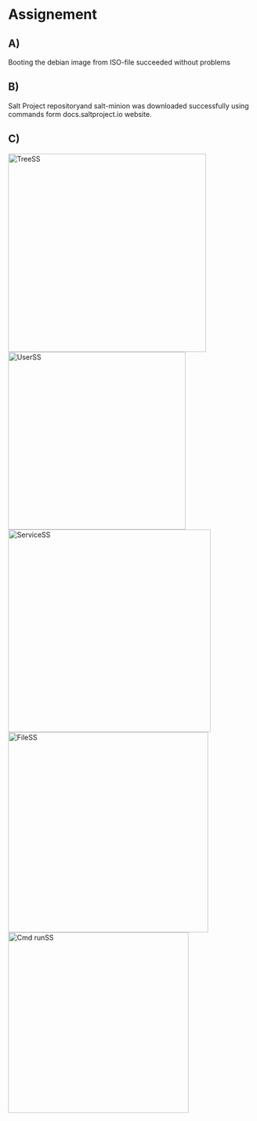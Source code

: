 # Assignement 
## A)
Booting the debian image from ISO-file succeeded without problems
## B)
Salt Project repositoryand salt-minion was downloaded successfully using commands form docs.saltproject.io website.
## C)

<img width="404" alt="TreeSS" src="https://github.com/user-attachments/assets/9bbbd5d7-dd4a-45a6-a890-c8d7ea11eca9" />

<img width="362" alt="UserSS" src="https://github.com/user-attachments/assets/061251aa-e4fe-423a-ac8e-8f5900939e6e" />

<img width="413" alt="ServiceSS" src="https://github.com/user-attachments/assets/d28b265a-6d41-42b6-928c-846cbfbc011f" />

<img width="408" alt="FileSS" src="https://github.com/user-attachments/assets/91d21f89-ea06-44fb-bd60-12196d7c7038" />

<img width="368" alt="Cmd runSS" src="https://github.com/user-attachments/assets/0c51083f-15e2-49cc-8a5c-d516fb59acda" />
